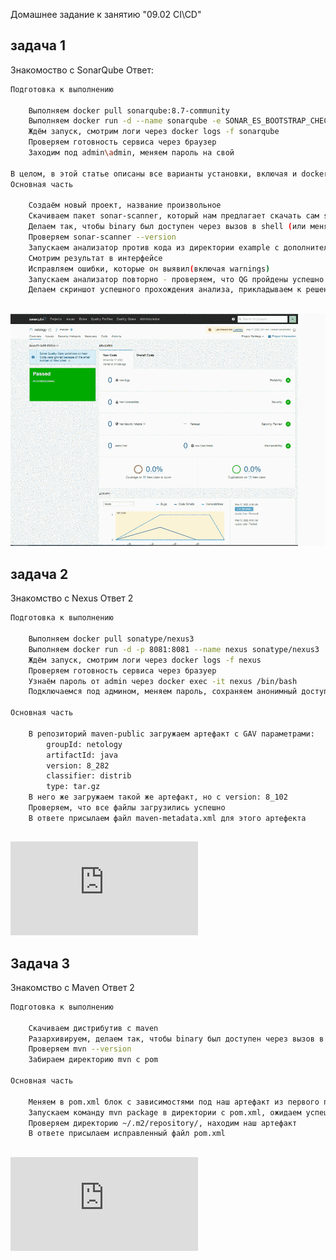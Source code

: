 Домашнее задание к занятию "09.02 CI\CD"

##  задача 1
Знакомоство с SonarQube
Ответ:
```bash
Подготовка к выполнению

    Выполняем docker pull sonarqube:8.7-community
    Выполняем docker run -d --name sonarqube -e SONAR_ES_BOOTSTRAP_CHECKS_DISABLE=true -p 9000:9000 sonarqube:8.7-community
    Ждём запуск, смотрим логи через docker logs -f sonarqube
    Проверяем готовность сервиса через браузер
    Заходим под admin\admin, меняем пароль на свой

В целом, в этой статье описаны все варианты установки, включая и docker, но так как нам он нужен разово, то достаточно того набора действий, который я указал выше.
Основная часть

    Создаём новый проект, название произвольное
    Скачиваем пакет sonar-scanner, который нам предлагает скачать сам sonarqube
    Делаем так, чтобы binary был доступен через вызов в shell (или меняем переменную PATH или любой другой удобный вам способ)
    Проверяем sonar-scanner --version
    Запускаем анализатор против кода из директории example с дополнительным ключом -Dsonar.coverage.exclusions=fail.py
    Смотрим результат в интерфейсе
    Исправляем ошибки, которые он выявил(включая warnings)
    Запускаем анализатор повторно - проверяем, что QG пройдены успешно
    Делаем скриншот успешного прохождения анализа, прикладываем к решению ДЗ
```
##
![](https://github.com/Alexdev87/devops-netology/blob/main/lesson9.2/123.png)


##  задача 2
Знакомство с Nexus
Ответ 2
```bash
Подготовка к выполнению

    Выполняем docker pull sonatype/nexus3
    Выполняем docker run -d -p 8081:8081 --name nexus sonatype/nexus3
    Ждём запуск, смотрим логи через docker logs -f nexus
    Проверяем готовность сервиса через бразуер
    Узнаём пароль от admin через docker exec -it nexus /bin/bash
    Подключаемся под админом, меняем пароль, сохраняем анонимный доступ

Основная часть

    В репозиторий maven-public загружаем артефакт с GAV параметрами:
        groupId: netology
        artifactId: java
        version: 8_282
        classifier: distrib
        type: tar.gz
    В него же загружаем такой же артефакт, но с version: 8_102
    Проверяем, что все файлы загрузились успешно
    В ответе присылаем файл maven-metadata.xml для этого артефекта
```
##
![maven-metadata.xml](https://github.com/Alexdev87/devops-netology/tree/main/lesson9.2/maven-metadata.xml)

## Задача  3
Знакомство с Maven
Ответ 2
```bash
Подготовка к выполнению

    Скачиваем дистрибутив с maven
    Разархивируем, делаем так, чтобы binary был доступен через вызов в shell (или меняем переменную PATH или любой другой удобный вам способ)
    Проверяем mvn --version
    Забираем директорию mvn с pom

Основная часть

    Меняем в pom.xml блок с зависимостями под наш артефакт из первого пункта задания для Nexus (java с версией 8_282)
    Запускаем команду mvn package в директории с pom.xml, ожидаем успешного окончания
    Проверяем директорию ~/.m2/repository/, находим наш артефакт
    В ответе присылаем исправленный файл pom.xml
```
##
![pom.xml](https://github.com/Alexdev87/devops-netology/tree/main/lesson9.2/pom.xml)








